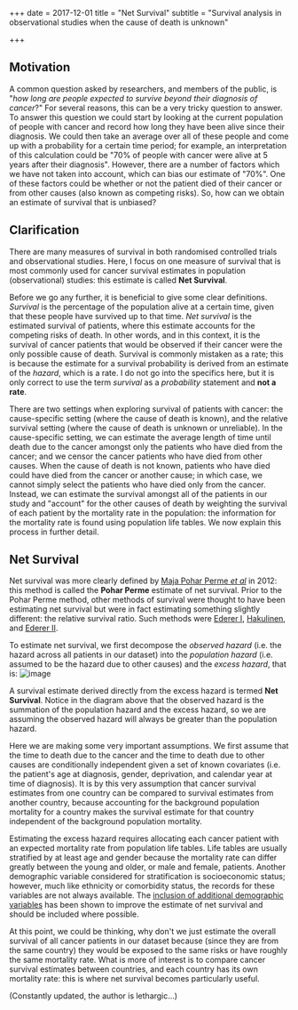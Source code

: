 +++
date = 2017-12-01
title = "Net Survival"
subtitle = "Survival analysis in observational studies when the cause of death is unknown"

+++

## Motivation
A common question asked by researchers, and members of the public, is "*how long are people expected to survive beyond their diagnosis of cancer*?" For several reasons, this can be a very tricky question to answer. To answer this question we could start by looking at the current population of people with cancer and record how long they have been alive since their diagnosis. We could then take an average over all of these people and come up with a probability for a certain time period; for example, an interpretation of this calculation could be "70% of people with cancer were alive at 5 years after their diagnosis". However, there are a number of factors which we have not taken into account, which can bias our estimate of "70%". One of these factors could be whether or not the patient died of their cancer or from other causes (also known as competing risks). So, how can we obtain an estimate of survival that is unbiased?

## Clarification
There are many measures of survival in both randomised controlled trials and observational studies. Here, I focus on one measure of survival that is most commonly used for cancer survival estimates in population (observational) studies: this estimate is called **Net Survival**.

Before we go any further, it is beneficial to give some clear definitions. *Survival* is the percentage of the population alive at a certain time, given that these people have survived up to that time. *Net survival* is the estimated survival of patients, where this estimate accounts for the competing risks of death. In other words, and in this context, it is the survival of cancer patients that would be observed if their cancer were the only possible cause of death. Survival is commonly mistaken as a rate; this is because the estimate for a survival probability is derived from an estimate of the *hazard*, which is a rate. I do not go into the specifics here, but it is only correct to use the term *survival* as a *probability* statement and **not a rate**.

There are two settings when exploring survival of patients with cancer: the cause-specific setting (where the cause of death is known), and the relative survival setting (where the cause of death is unknown or unreliable). In the cause-specific setting, we can estimate the average length of time until death due to the cancer amongst only the patients who have died from the cancer; and we censor the cancer patients who have died from other causes. When the cause of death is not known, patients who have died could have died from the cancer or another cause; in which case, we cannot simply select the patients who have died only from the cancer. Instead, we can estimate the survival amongst all of the patients in our study and "account" for the other causes of death by weighting the survival of each patient by the mortality rate in the population: the information for the mortality rate is found using population life tables. We now explain this process in further detail.

## Net Survival
Net survival was more clearly defined by [Maja Pohar Perme *et al*](https://onlinelibrary.wiley.com/doi/full/10.1111/j.1541-0420.2011.01640.x) in 2012: this method is called the **Pohar Perme** estimate of net survival. Prior to the Pohar Perme method, other methods of survival were thought to have been estimating net survival but were in fact estimating something slightly different: the relative survival ratio. Such methods were [Ederer I](https://scholar.google.com/scholar_lookup?hl=en&publication_year=1961&pages=101-121&author=F.+Ederer&author=L.+M.+Axtell&author=S.+J.+Cutler&title=The+Relative+Survival+Rate%3A+A+Statistical+Methodology), [Hakulinen](https://www.jstor.org/stable/2529873?origin=crossref&seq=1), and [Ederer II](https://scholar.google.com/scholar_lookup?hl=en&publication_year=1961&pages=101-121&author=F.+Ederer&author=L.+M.+Axtell&author=S.+J.+Cutler&title=The+Relative+Survival+Rate%3A+A+Statistical+Methodology).

To estimate net survival, we first decompose the *observed hazard* (i.e. the hazard across all patients in our dataset) into the *population hazard* (i.e. assumed to be the hazard due to other causes) and the *excess hazard*, that is:
![image](https://user-images.githubusercontent.com/33094651/74594443-60255b00-502e-11ea-86bf-25e0ebc7f237.png)

A survival estimate derived directly from the excess hazard is termed **Net Survival**. Notice in the diagram above that the observed hazard is the summation of the population hazard and the excess hazard, so we are assuming the observed hazard will always be greater than the population hazard.

Here we are making some very important assumptions. We first assume that the time to death due to the cancer and the time to death due to other causes are conditionally independent given a set of known covariates (i.e. the patient's age at diagnosis, gender, deprivation, and calendar year at time of diagnosis). It is by this very assumption that cancer survival estimates from one country can be compared to survival estimates from another country, because accounting for the background population mortality for a country makes the survival estimate for that country independent of the background population mortality.

Estimating the excess hazard requires allocating each cancer patient with an expected mortality rate from population life tables. Life tables are usually stratified by at least age and gender because the mortality rate can differ greatly between the young and older, or male and female, patients. Another demographic variable considered for stratification is socioeconomic status; however, much like ethnicity or comorbidity status, the records for these variables are not always available. The [inclusion of additional demographic variables](https://academic.oup.com/biostatistics/advance-article-abstract/doi/10.1093/biostatistics/kxz017/5499194) has been shown to improve the estimate of net survival and should be included where possible.

At this point, we could be thinking, why don't we just estimate the overall survival of all cancer patients in our dataset because (since they are from the same country) they would be exposed to the same risks or have roughly the same mortality rate. What is more of interest is to compare cancer survival estimates between countries, and each country has its own mortality rate: this is where net survival becomes particularly useful.







(Constantly updated, the author is lethargic...)
